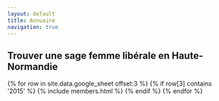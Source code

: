 ```yaml
---
layout: default
title: Annuaire
navigation: true
---
```


<div class="members" id="users">
  <h2>Trouver une sage femme libérale en Haute-Normandie</h2>
  <!-- <input class="search" placeholder="Trier">
  <button class="sort" data-sort="name">Trier par nom</button>
  <button class="sort" data-sort="activity">Trier par activité</button>
  <br>
  <br> -->
  <div class="members-list list">
    {% for row in site.data.google_sheet offset:3 %}
    {% if row[3] contains '2015' %}
      {% include members.html %}
      {% endif %}
    {% endfor %} 
  </div> 
</div>

